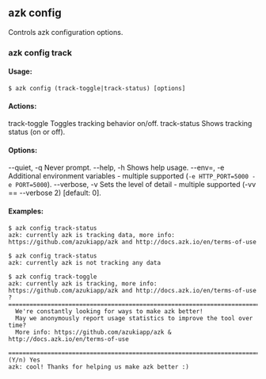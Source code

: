 ## azk config

Controls azk configuration options.

### azk config track

#### Usage:

    $ azk config (track-toggle|track-status) [options]

#### Actions:

  track-toggle              Toggles tracking behavior on/off.
  track-status              Shows tracking status (on or off).

#### Options:

  --quiet, -q               Never prompt.
  --help, -h                Shows help usage.
  --env=<data>, -e          Additional environment variables - multiple supported (`-e HTTP_PORT=5000 -e PORT=5000`).
  --verbose, -v             Sets the level of detail - multiple supported (-vv == --verbose 2) [default: 0].

#### Examples:

```
$ azk config track-status
azk: currently azk is tracking data, more info: https://github.com/azukiapp/azk and http://docs.azk.io/en/terms-of-use
```

```
$ azk config track-status
azk: currently azk is not tracking any data
```

```
$ azk config track-toggle
azk: currently azk is tracking, more info: https://github.com/azukiapp/azk and http://docs.azk.io/en/terms-of-use
? =========================================================================
  We're constantly looking for ways to make azk better!
  May we anonymously report usage statistics to improve the tool over time?
  More info: https://github.com/azukiapp/azk & http://docs.azk.io/en/terms-of-use
 =========================================================================
(Y/n) Yes
azk: cool! Thanks for helping us make azk better :)
```
